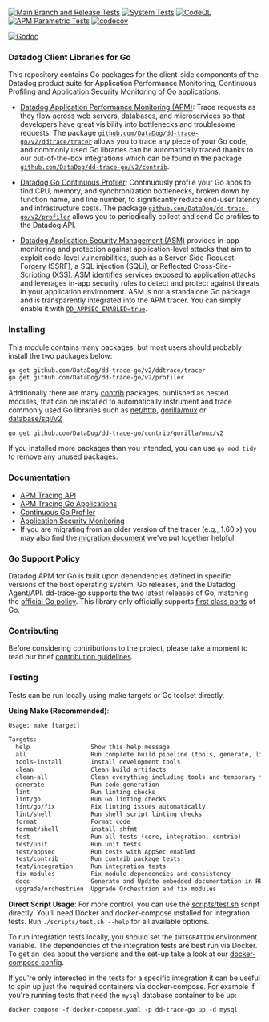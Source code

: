 [![Main Branch and Release Tests](https://github.com/DataDog/dd-trace-go/actions/workflows/main-branch-tests.yml/badge.svg)](https://github.com/DataDog/dd-trace-go/actions/workflows/main-branch-tests.yml)
[![System Tests](https://github.com/DataDog/dd-trace-go/actions/workflows/system-tests.yml/badge.svg)](https://github.com/DataDog/dd-trace-go/actions/workflows/system-tests.yml)
[![CodeQL](https://github.com/DataDog/dd-trace-go/actions/workflows/codeql-analysis.yml/badge.svg)](https://github.com/DataDog/dd-trace-go/actions/workflows/codeql-analysis.yml)
[![APM Parametric Tests](https://github.com/DataDog/dd-trace-go/actions/workflows/parametric-tests.yml/badge.svg)](https://github.com/DataDog/dd-trace-go/actions/workflows/parametric-tests.yml)
[![codecov](https://codecov.io/gh/DataDog/dd-trace-go/branch/v1/graph/badge.svg?token=jGG20Xhv8i)](https://codecov.io/gh/DataDog/dd-trace-go)

[![Godoc](http://img.shields.io/badge/godoc-reference-blue.svg?style=flat)](https://pkg.go.dev/github.com/DataDog/dd-trace-go/v2)

### Datadog Client Libraries for Go

This repository contains Go packages for the client-side components of the Datadog product suite for Application Performance Monitoring, Continuous Profiling and Application Security Monitoring of Go applications.

- [Datadog Application Performance Monitoring (APM)](https://docs.datadoghq.com/tracing/): Trace requests as they flow across web servers, databases, and microservices so that developers have great visibility into bottlenecks and troublesome requests.
The package [`github.com/DataDog/dd-trace-go/v2/ddtrace/tracer`](https://pkg.go.dev/github.com/DataDog/dd-trace-go/v2/ddtrace/tracer) allows you to trace any piece of your Go code, and commonly used Go libraries can be automatically traced thanks to our out-of-the-box integrations which can be found in the package [`github.com/DataDog/dd-trace-go/v2/contrib`](https://pkg.go.dev/github.com/DataDog/dd-trace-go/v2/contrib).
<!-- # TODO: review contrib URL -->

- [Datadog Go Continuous Profiler](https://docs.datadoghq.com/profiler/): Continuously profile your Go apps to find CPU, memory, and synchronization bottlenecks, broken down by function name, and line number, to significantly reduce end-user latency and infrastructure costs.
The package [`github.com/DataDog/dd-trace-go/v2/profiler`](https://pkg.go.dev/github.com/DataDog/dd-trace-go/v2/profiler) allows you to periodically collect and send Go profiles to the Datadog API.

- [Datadog Application Security Management (ASM)](https://docs.datadoghq.com/security_platform/application_security/) provides in-app monitoring and protection against application-level attacks that aim to exploit code-level vulnerabilities, such as a Server-Side-Request-Forgery (SSRF), a SQL injection (SQLi), or Reflected Cross-Site-Scripting (XSS). ASM identifies services exposed to application attacks and leverages in-app security rules to detect and protect against threats in your application environment. ASM is not a standalone Go package and is transparently integrated into the APM tracer. You can simply enable it with [`DD_APPSEC_ENABLED=true`](https://docs.datadoghq.com/security/application_security/enabling/go).

### Installing

This module contains many packages, but most users should probably install the two packages below:

```bash
go get github.com/DataDog/dd-trace-go/v2/ddtrace/tracer
go get github.com/DataDog/dd-trace-go/v2/profiler
```

Additionally there are many [contrib](./contrib) packages, published as nested modules, that can be installed to automatically instrument and trace commonly used Go libraries such as [net/http](https://pkg.go.dev/github.com/DataDog/dd-trace-go/contrib/net/http/v2), [gorilla/mux](https://pkg.go.dev/github.com/DataDog/dd-trace-go/contrib/gorilla/mux/v2) or [database/sql/v2](https://pkg.go.dev/github.com/DataDog/dd-trace-go/contrib/database/sql/v2)

```
go get github.com/DataDog/dd-trace-go/contrib/gorilla/mux/v2
```

If you installed more packages than you intended, you can use `go mod tidy` to remove any unused packages.

### Documentation

- [APM Tracing API](https://pkg.go.dev/github.com/DataDog/dd-trace-go/v2/ddtrace)
- [APM Tracing Go Applications](https://docs.datadoghq.com/tracing/setup/go/)
- [Continuous Go Profiler](https://docs.datadoghq.com/tracing/profiler/enabling/go)
- [Application Security Monitoring](https://docs.datadoghq.com/security_platform/application_security/setup_and_configure/?code-lang=go)
- If you are migrating from an older version of the tracer (e.g., 1.60.x) you may also find the [migration document](MIGRATING.md) we've put together helpful.

### Go Support Policy

Datadog APM for Go is built upon dependencies defined in specific versions of the host operating system, Go releases, and the Datadog Agent/API. dd-trace-go supports the two latest releases of Go, matching the [official Go policy](https://go.dev/doc/devel/release#policy). This library only officially supports [first class ports](https://go.dev/wiki/PortingPolicy) of Go.

### Contributing

Before considering contributions to the project, please take a moment to read our brief [contribution guidelines](CONTRIBUTING.md).

### Testing

Tests can be run locally using make targets or Go toolset directly.

**Using Make (Recommended)**:

[embedmd]:# (tmp/make-help.txt)
```txt
Usage: make [target]

Targets:
  help                 Show this help message
  all                  Run complete build pipeline (tools, generate, lint, test)
  tools-install        Install development tools
  clean                Clean build artifacts
  clean-all            Clean everything including tools and temporary files
  generate             Run code generation
  lint                 Run linting checks
  lint/go              Run Go linting checks
  lint/go/fix          Fix linting issues automatically
  lint/shell           Run shell script linting checks
  format               Format code
  format/shell         install shfmt
  test                 Run all tests (core, integration, contrib)
  test/unit            Run unit tests
  test/appsec          Run tests with AppSec enabled
  test/contrib         Run contrib package tests
  test/integration     Run integration tests
  fix-modules          Fix module dependencies and consistency
  docs                 Generate and Update embedded documentation in README files
  upgrade/orchestrion  Upgrade Orchestrion and fix modules
```

**Direct Script Usage**:
For more control, you can use the [scripts/test.sh](./scripts/test.sh) script directly. You'll need Docker and docker-compose installed for integration tests. Run `./scripts/test.sh --help` for all available options.

To run integration tests locally, you should set the `INTEGRATION` environment variable. The dependencies of the integration tests are best run via Docker. To get an idea about the versions and the set-up take a look at our [docker-compose config](./docker-compose.yaml).

If you're only interested in the tests for a specific integration it can be useful to spin up just the required containers via docker-compose.
For example if you're running tests that need the `mysql` database container to be up:

```shell
docker compose -f docker-compose.yaml -p dd-trace-go up -d mysql
```
